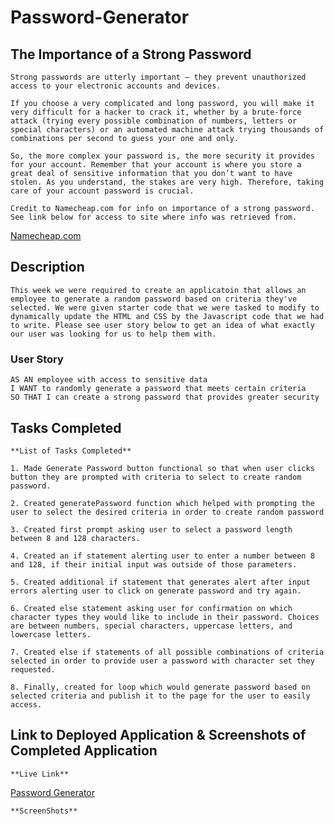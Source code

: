 # Password-Generator

## The Importance of a Strong Password

    Strong passwords are utterly important – they prevent unauthorized access to your electronic accounts and devices.

    If you choose a very complicated and long password, you will make it very difficult for a hacker to crack it, whether by a brute-force attack (trying every possible combination of numbers, letters or special characters) or an automated machine attack trying thousands of combinations per second to guess your one and only.

    So, the more complex your password is, the more security it provides for your account. Remember that your account is where you store a great deal of sensitive information that you don’t want to have stolen. As you understand, the stakes are very high. Therefore, taking care of your account password is crucial.

    Credit to Namecheap.com for info on importance of a strong password. See link below for access to site where info was retrieved from. 
[Namecheap.com](https://www.namecheap.com/support/knowledgebase/article.aspx/9517/45/what-is-a-secure-password-and-why-is-it-important-to-have-one) 

## Description

    This week we were required to create an applicatoin that allows an employee to generate a random password based on criteria they've selected. We were given starter code that we were tasked to modify to dynamically update the HTML and CSS by the Javascript code that we had to write. Please see user story below to get an idea of what exactly our user was looking for us to help them with.
    
### User Story
```
AS AN employee with access to sensitive data
I WANT to randomly generate a password that meets certain criteria
SO THAT I can create a strong password that provides greater security
```

## Tasks Completed

    **List of Tasks Completed**

    1. Made Generate Password button functional so that when user clicks button they are prompted with criteria to select to create random password.

    2. Created generatePassword function which helped with prompting the user to select the desired criteria in order to create random password

    3. Created first prompt asking user to select a password length between 8 and 128 characters.

    4. Created an if statement alerting user to enter a number between 8 and 128, if their initial input was outside of those parameters.

    5. Created additional if statement that generates alert after input errors alerting user to click on generate password and try again.

    6. Created else statement asking user for confirmation on which character types they would like to include in their password. Choices are between numbers, special characters, uppercase letters, and lowercase letters.

    7. Created else if statements of all possible combinations of criteria selected in order to provide user a password with character set they requested.

    8. Finally, created for loop which would generate password based on selected criteria and publish it to the page for the user to easily access.

## Link to Deployed Application & Screenshots of Completed Application

    **Live Link**
[Password Generator](https://dspark8916.github.io/Password-Generator/)

    **ScreenShots**
